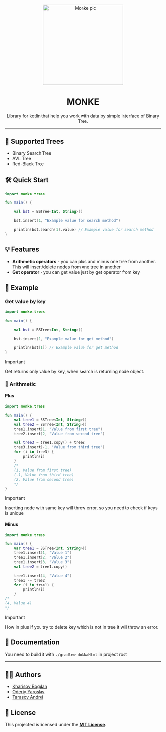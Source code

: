 <p align="center"><img src="https://i.imgur.com/ZNsaOXf.jpeg" height="258" alt="Monke pic" /> </p>
<h1 align="center">MONKE</h1>
<p align="center">Library for kotlin that help you work with data by simple interface of Binary Tree.</p>

<hr>

## 🌲 Supported Trees

* Binary Search Tree
* AVL Tree
* Red-Black Tree

## 🛠️ Quick Start

```kotlin
import monke.trees

fun main() {

    val bst = BSTree<Int, String>()

    bst.insert(1, "Example value for search method")

    println(bst.search(1).value) // Example value for search method
}
```

## 💡 Features

* <b>Arithmetic operators</b> - you can plus and minus one tree from another. This will insert/delete nodes from one
  tree in another
* <b>Get operator</b> - you can get value just by get operator from key

## 📃 Example

### Get value by key

```kotlin
import monke.trees

fun main() {

    val bst = BSTree<Int, String>()

    bst.insert(1, "Example value for get method")

    println(bst[1]) // Example value for get method
}
```

> [!IMPORTANT]
>
>Get returns only value by key, when search is returning node object.

### 🧮 Arithmetic

#### Plus

```kotlin
import monke.trees

fun main() {
    val tree1 = BSTree<Int, String>()
    val tree2 = BSTree<Int, String>()
    tree1.insert(1, "Value from first tree")
    tree2.insert(2, "Value from second tree")

    val tree3 = tree1.copy() + tree2
    tree3.insert(-1, "Value from third tree")
    for (i in tree3) {
        println(i)
    }
    /*
    (1, Value from first tree)
    (-1, Value from third tree)
    (2, Value from second tree)
    */
}
```

> [!IMPORTANT]
>
>Inserting node with same key will throw error, so you need to check if keys is unique

#### Minus

```kotlin
import monke.trees

fun main() {
    var tree1 = BSTree<Int, String>()
    tree1.insert(1, "Value 1")
    tree1.insert(2, "Value 2")
    tree1.insert(3, "Value 3")
    val tree2 = tree1.copy()

    tree1.insert(4, "Value 4")
    tree1 -= tree2
    for (i in tree1) {
        println(i)
    }
/*
(4, Value 4)
*/
```

> [!IMPORTANT]
>
> How in plus if you try to delete key which is not in tree it will throw an error.


## 📖 Documentation
You need to build it with `./gradlew dokkaHtml` in project root

<hr>

## 👨‍💻 Authors

* [Kharisov Bogdan](https://github.com/lospollosenjoyer)
* [Oderiy Yaroslav](https://github.com/XRenso)
* [Tarasov Andrei](https://github.com/TheFollan)


## 🪪 License

This projected is licensed under the [<b>MIT License</b>](LICENSE).